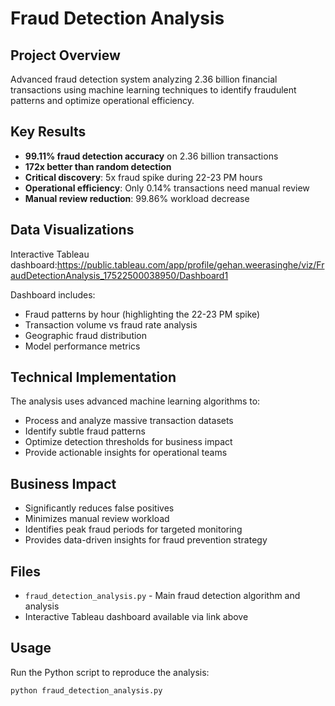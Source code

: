 # Fraud Detection Analysis

## Project Overview
Advanced fraud detection system analyzing 2.36 billion financial transactions using machine learning techniques to identify fraudulent patterns and optimize operational efficiency.

## Key Results
- **99.11% fraud detection accuracy** on 2.36 billion transactions
- **172x better than random detection**
- **Critical discovery**: 5x fraud spike during 22-23 PM hours
- **Operational efficiency**: Only 0.14% transactions need manual review
- **Manual review reduction**: 99.86% workload decrease

## Data Visualizations
Interactive Tableau dashboard:https://public.tableau.com/app/profile/gehan.weerasinghe/viz/FraudDetectionAnalysis_17522500038950/Dashboard1

Dashboard includes:
- Fraud patterns by hour (highlighting the 22-23 PM spike)
- Transaction volume vs fraud rate analysis
- Geographic fraud distribution
- Model performance metrics

## Technical Implementation
The analysis uses advanced machine learning algorithms to:
- Process and analyze massive transaction datasets
- Identify subtle fraud patterns
- Optimize detection thresholds for business impact
- Provide actionable insights for operational teams

## Business Impact
- Significantly reduces false positives
- Minimizes manual review workload
- Identifies peak fraud periods for targeted monitoring
- Provides data-driven insights for fraud prevention strategy

## Files
- `fraud_detection_analysis.py` - Main fraud detection algorithm and analysis
- Interactive Tableau dashboard available via link above

## Usage
Run the Python script to reproduce the analysis:
```bash
python fraud_detection_analysis.py
